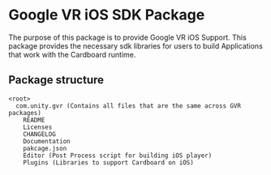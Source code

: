 # Google VR iOS SDK Package

The purpose of this package is to provide Google VR iOS Support. This package provides the necessary sdk libraries for users to build Applications that work with the Cardboard runtime.

## Package structure

```
<root>
  com.unity.gvr (Contains all files that are the same across GVR packages)
    README
    Licenses
    CHANGELOG
    Documentation
    pakcage.json
    Editor (Post Process script for building iOS player)
    Plugins (Libraries to support Cardboard on iOS)
```
